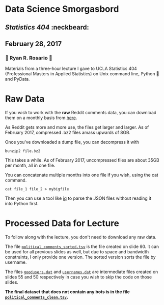 # Data Science Smorgasbord
## *Statistics 404* :neckbeard:
## February 28, 2017
### :palm_tree: Ryan R. Rosario :hibiscus: 

Materials from a three-hour lecture I gave to UCLA Statistics 404 (Professional Masters in Applied Statistics) on Unix command line, Python :snake: and PyData. 

# Raw Data

If you wish to work with the **raw** Reddit comments data, you can download them on a monthly basis from [here](http://files.pushshift.io/reddit/comments/).

As Reddit gets more and more use, the files get larger and larger. As of February 2017, compressed .bz2 files amass upwards of 8GB.

Once you've downloaded a dump file, you can decompress it with

`bunzip2 file.bz2`

This takes a while. As of February 2017, uncompressed files are about 35GB per month, all in one file.

You can concatenate multiple months into one file if you wish, using the cat command.

`cat file_1 file_2 > mybigfile`

Then you can use a tool like [jq](https://stedolan.github.io/jq/) to parse the JSON files without reading it into Python first.

# Processed Data for Lecture

To follow along with the lecture, you don't need to download any raw data. 

The file [`political_comments_sorted.tsv`](http://www.bytemining.com/files/datasets/stats404/political_comments_sorted.tsv) is the file created on slide 60. It can be used for all previous slides as well, but due to space and bandwidth constraints, I only provide one version. The sorted version sorts the file by username.

The files [`goodusers.dat`](http://www.bytemining.com/files/datasets/stats404/goodusers.dat) and [`usernames.dat`](http://www.bytemining.com/files/datasets/stats404/usernames.dat) are intermediate files created on slides 55 and 50 respectively in case you wish to skip the code on those slides.

**The final dataset that does not contain any bots is in the file [`political_comments_clean.tsv`](http://www.bytemining.com/files/datasets/stats404/political_comments_clean.tsv).**
